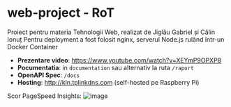 # web-project - RoT
Proiect pentru materia Tehnologii Web, realizat de Jiglău Gabriel și Călin Ionuț
Pentru deployment a fost folosit nginx, serverul Node.js rulând într-un Docker Container

- __Prezentare video__: https://www.youtube.com/watch?v=XEYmP9OPXP8
- __Pocumentatia__: in `documentation` sau alternativ la ruta `/raport`
- __OpenAPI Spec__: `/docs`
- __Hosting__: http://kln.tplinkdns.com (self-hosted pe Raspberry Pi)

Scor PageSpeed Insights:
![image](https://github.com/zkamper/web-project/assets/112496546/42ac00c3-098c-4e29-918d-e34cbb2abf56)

